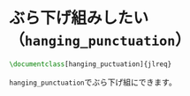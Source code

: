 # ぶら下げ組みしたい（`hanging_punctuation`）

```latex
\documentclass[hanging_puctuation]{jlreq}
```

`hanging_punctuation`でぶら下げ組にできます。
